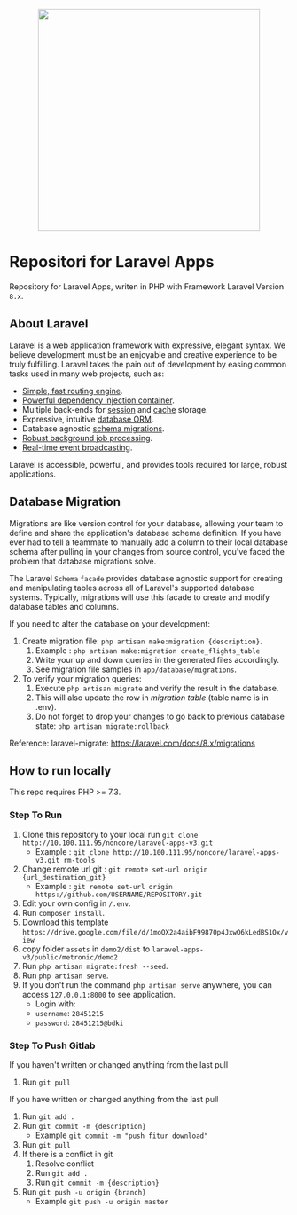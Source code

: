 <p align="center"><a href="https://laravel.com" target="_blank"><img src="https://raw.githubusercontent.com/laravel/art/master/logo-lockup/5%20SVG/2%20CMYK/1%20Full%20Color/laravel-logolockup-cmyk-red.svg" width="400"></a></p>

# Repositori for Laravel Apps

Repository for Laravel Apps, writen in PHP with Framework Laravel Version `8.x`.

## About Laravel

Laravel is a web application framework with expressive, elegant syntax. We believe development must be an enjoyable and creative experience to be truly fulfilling. Laravel takes the pain out of development by easing common tasks used in many web projects, such as:

- [Simple, fast routing engine](https://laravel.com/docs/routing).
- [Powerful dependency injection container](https://laravel.com/docs/container).
- Multiple back-ends for [session](https://laravel.com/docs/session) and [cache](https://laravel.com/docs/cache) storage.
- Expressive, intuitive [database ORM](https://laravel.com/docs/eloquent).
- Database agnostic [schema migrations](https://laravel.com/docs/migrations).
- [Robust background job processing](https://laravel.com/docs/queues).
- [Real-time event broadcasting](https://laravel.com/docs/broadcasting).

Laravel is accessible, powerful, and provides tools required for large, robust applications.

## Database Migration

Migrations are like version control for your database, allowing your team to define and share the application's database schema definition. If you have ever had to tell a teammate to manually add a column to their local database schema after pulling in your changes from source control, you've faced the problem that database migrations solve.

The Laravel `Schema` `facade` provides database agnostic support for creating and manipulating tables across all of Laravel's supported database systems. Typically, migrations will use this facade to create and modify database tables and columns.

If you need to alter the database on your development:

1. Create migration file: `php artisan make:migration {description}`.
   1. Example : `php artisan make:migration create_flights_table`
   2. Write your up and down queries in the generated files accordingly.
   3. See migration file samples in `app/database/migrations`.
2. To verify your migration queries:
   1. Execute `php artisan migrate` and verify the result in the database.
   2. This will also update the row in _migration table_ (table name is in .env).
   3. Do not forget to drop your changes to go back to previous database state: `php artisan migrate:rollback`

Reference: laravel-migrate: https://laravel.com/docs/8.x/migrations

## How to run locally

This repo requires PHP >= 7.3.

### Step To Run

1. Clone this repository to your local run `git clone http://10.100.111.95/noncore/laravel-apps-v3.git`
   - Example : `git clone http://10.100.111.95/noncore/laravel-apps-v3.git rm-tools`
2. Change remote url git : `git remote set-url origin {url_destination_git}`
   - Example : `git remote set-url origin https://github.com/USERNAME/REPOSITORY.git`
3. Edit your own config in `/.env`.
4. Run `composer install`.
5. Download this template `https://drive.google.com/file/d/1moQX2a4aibF99870p4JxwO6kLedBS1Ox/view`
6. copy folder `assets` in `demo2/dist` to `laravel-apps-v3/public/metronic/demo2`
7. Run `php artisan migrate:fresh --seed`.
8. Run `php artisan serve`.
9. If you don't run the command `php artisan serve` anywhere, you can access `127.0.0.1:8000` to see application.
   - Login with:
   - `username`: `28451215`
   - `password`: `28451215@bdki`

### Step To Push Gitlab

If you haven't written or changed anything from the last pull

1. Run `git pull`

If you have written or changed anything from the last pull

1. Run `git add .`
2. Run `git commit -m {description}`
   - Example `git commit -m "push fitur download"`
3. Run `git pull`
4. If there is a conflict in git
   1. Resolve conflict
   2. Run `git add .`
   3. Run `git commit -m {description}`
5. Run `git push -u origin {branch}`
   - Example `git push -u origin master`
